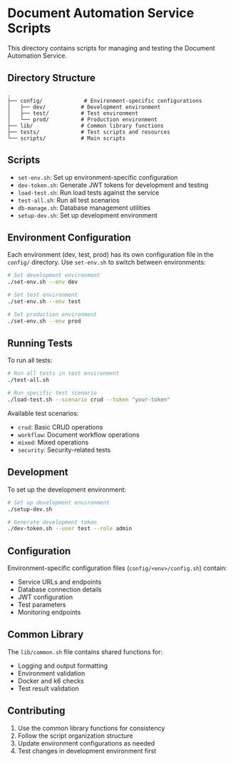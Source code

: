 # Document Automation Service Scripts

This directory contains scripts for managing and testing the Document Automation Service.

## Directory Structure

```
.
├── config/             # Environment-specific configurations
│   ├── dev/           # Development environment
│   ├── test/          # Test environment
│   └── prod/          # Production environment
├── lib/               # Common library functions
├── tests/             # Test scripts and resources
└── scripts/           # Main scripts
```

## Scripts

- `set-env.sh`: Set up environment-specific configuration
- `dev-token.sh`: Generate JWT tokens for development and testing
- `load-test.sh`: Run load tests against the service
- `test-all.sh`: Run all test scenarios
- `db-manage.sh`: Database management utilities
- `setup-dev.sh`: Set up development environment

## Environment Configuration

Each environment (dev, test, prod) has its own configuration file in the `config/` directory. Use `set-env.sh` to switch between environments:

```bash
# Set development environment
./set-env.sh --env dev

# Set test environment
./set-env.sh --env test

# Set production environment
./set-env.sh --env prod
```

## Running Tests

To run all tests:

```bash
# Run all tests in test environment
./test-all.sh

# Run specific test scenario
./load-test.sh --scenario crud --token "your-token"
```

Available test scenarios:

- `crud`: Basic CRUD operations
- `workflow`: Document workflow operations
- `mixed`: Mixed operations
- `security`: Security-related tests

## Development

To set up the development environment:

```bash
# Set up development environment
./setup-dev.sh

# Generate development token
./dev-token.sh --user test --role admin
```

## Configuration

Environment-specific configuration files (`config/<env>/config.sh`) contain:

- Service URLs and endpoints
- Database connection details
- JWT configuration
- Test parameters
- Monitoring endpoints

## Common Library

The `lib/common.sh` file contains shared functions for:

- Logging and output formatting
- Environment validation
- Docker and k6 checks
- Test result validation

## Contributing

1. Use the common library functions for consistency
2. Follow the script organization structure
3. Update environment configurations as needed
4. Test changes in development environment first

